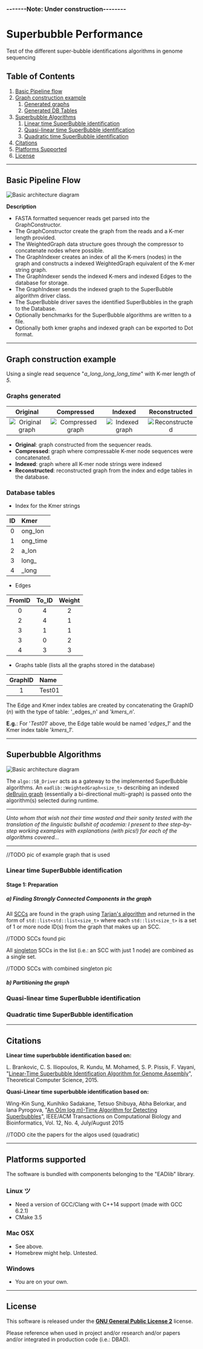 ### -------Note: Under construction--------

# Superbubble Performance 

Test of the different super-bubble identifications algorithms in 
genome sequencing

## Table of Contents
1. [Basic Pipeline flow](#basic-architecture-diagram)
2. [Graph construction example](#graph-construction-example)
    1. [Generated graphs](#generated-graphs)
    2. [Generated DB Tables](#generated-tables)
3. [Superbubble Algorithms](#superbubble-algorithms)
    1. [Linear time SuperBubble identification](#linear-algo)
    2. [Quasi-linear time SuperBubble identification](#qlinear-algo)
    3. [Quadratic time SuperBubble identification](#quadratic-algo)
4. [Citations](#citations)
5. [Platforms Supported](#platforms-supported)
6. [License](#license)


---
## Basic Pipeline Flow <a name="basic-architecture-diagram"></a>

![Basic architecture diagram](docs/resources/uml/basic_pipeline.png "Basic overview")

__Description__

- FASTA formatted sequencer reads get parsed into the GraphConstructor.
- The GraphConstructor create the graph from the reads and a K-mer length provided.
- The WeightedGraph data structure goes through the compressor to concatenate nodes
  where possible.
- The GraphIndexer creates an index of all the K-mers (nodes) in the graph and
  constructs a indexed WeightedGraph equivalent of the K-mer string graph.
- The GraphIndexer sends the indexed K-mers and indexed Edges to the database for storage.
- The GraphIndexer sends the indexed graph to the SuperBubble algorithm driver class.
- The SuperBubble driver saves the identified SuperBubbles in the graph to the Database.
- Optionally benchmarks for the SuperBubble algorithms are written to a file.
- Optionally both kmer graphs and indexed graph can be exported to Dot format.


---
## Graph construction example <a name="graph-construction-example"></a>

Using a single read sequence "_a_long_long_long_time_" with K-mer length of _5_.


### Graphs generated <a name="generated-graphs"></a>

| Original | Compressed | Indexed | Reconstructed |
|:---:|:---:|:---:|:---:|
| ![Original graph](docs/resources/img/stage1.png "") |![Compressed graph](docs/resources/img/stage2.png "") |![Indexed graph](docs/resources/img/stage3.png "") |![Reconstructed](docs/resources/img/stage4.png "") 

- __Original__: graph constructed from the sequencer reads.
- __Compressed__: graph where compressable K-mer node sequences were concatenated.
- __Indexed__: graph where all K-mer node strings were indexed
- __Reconstructed__: reconstructed graph from the index and edge tables in the database.

### Database tables <a name="generated-tables"></a>

- Index for the Kmer strings

| ID  | Kmer     |
|:---:|:---------|
|  0  | ong_lon  |
|  1  | ong_time |
|  2  | a_lon    |
|  3  | long_    |
|  4  | _long    |

- Edges

| FromID | To_ID | Weight |
|:------:|:-----:|:------:|
|    0   |   4   |    2   |
|    2   |   4   |    1   |
|    3   |   1   |    1   |
|    3   |   0   |    2   |
|    4   |   3   |    3   |

- Graphs table (lists all the graphs stored in the database)

| GraphID |  Name  |
|:-------:|:-------|
|    1    | Test01 |

The Edge and Kmer index tables are created by concatenating
the GraphID (_n_) with the type of table: '_edges_n' and '_kmers_n_'.

__E.g.__: For '_Test01_' above, the Edge table would be named '_edges_1_'
and the Kmer index table '_kmers_1_'.

---
## Superbubble Algorithms <a name="superbubble-algorithms"></a>

![Basic architecture diagram](docs/resources/uml/super_bubble.png "Basic overview")

The ````algo::SB_Driver```` acts as a gateway to the implemented SuperBubble algorithms. 
An ````eadlib::WeightedGraph<size_t>```` describing an indexed 
[deBruijn graph](http://www.homolog.us/Tutorials/index.php?p=2.1&s=1) (essentially a bi-directional multi-graph)
is passed onto the algorithm(s) selected during runtime.


---
_Unto whom that wish not their time wasted and their sanity tested with the 
translation of the linguistic bullshit of academia: I present to thee step-by-step
working examples with explanations (with pics!) for each of the algorithms covered..._


---


//TODO pic of example graph that is used

### Linear time SuperBubble identification <a name="linear-algo"></a>

#### Stage 1: Preparation

##### a) Finding Strongly Connected Components in the graph

All [SCCs](https://en.wikipedia.org/wiki/Strongly_connected_component) are found in the graph using 
[Tarjan's algorithm](https://en.wikipedia.org/wiki/Tarjan's_strongly_connected_components_algorithm) 
and returned in the form of ````std::list<std::list<size_t>```` where each 
````std::list<size_t>```` is a set of 1 or more node ID(s) from the graph that makes up an SCC.

//TODO SCCs found pic

All [singleton](https://en.wikipedia.org/wiki/Singleton_(mathematics)) SCCs in the list
(i.e.: an SCC with just 1 node) are combined as a single set.

//TODO SCCs with combined singleton pic

##### b) Partitioning the graph



### Quasi-linear time SuperBubble identification <a name="qlinear-algo"></a>



### Quadratic time SuperBubble identification <a name="quadratic-algo"></a>


---
## Citations <a name="citations"></a>

__Linear time superbubble identification based on:__ <a name="cite-linear"></a>

L. Brankovic, C. S. Iliopoulos, R. Kundu, M. Mohamed, S. P. Pissis, F. Vayani, 
"[Linear-Time Superbubble Identification Algorithm for Genome Assembly](http://www.sciencedirect.com/science/article/pii/S0304397515009147)", 
Theoretical Computer Science, 2015.

__Quasi-Linear time superbubble identification based on:__ <a name="cite-qlinear"></a>
 
Wing-Kin Sung, Kunihiko Sadakane, Tetsuo Shibuya, Abha Belorkar, and Iana Pyrogova, 
"[An O(_m_ log _m_)-Time Algorithm for Detecting Superbubbles](http://ieeexplore.ieee.org/document/6998850/?reload=true&arnumber=6998850)",
IEEE/ACM Transactions on Computational Biology and Bioinformatics, Vol. 12, No. 4, July/August 2015


//TODO cite the papers for the algos used (quadratic)


---
## Platforms supported <a name="platforms-supported"></a>

The software is bundled with components belonging to the "EADlib" library.

### Linux ツ ###
- Need a version of GCC/Clang with C++14 support (made with GCC 6.2.1)
- CMake 3.5

### Mac OSX ###

- See above.
- Homebrew might help. Untested.
 
### Windows ###

- You are on your own.

---
## License <a name="license"></a>

This software is released under the [__GNU General Public License 2__](https://www.gnu.org/licenses/old-licenses/gpl-2.0.en.html) license.

Please reference when used in project and/or research and/or papers and/or integrated in production code (i.e.: DBAD).